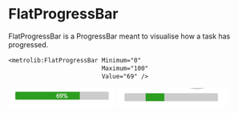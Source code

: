 # FlatProgressBar

FlatProgressBar is a ProgressBar meant to visualise how a task has progressed.

```xaml
<metrolib:FlatProgressBar Minimum="0"
                          Maximum="100"
                          Value="69" />
```

![FlatProgressBar example](Default.png)
![Indeterminate FlatProgressBar example](Indeterminate.png)

